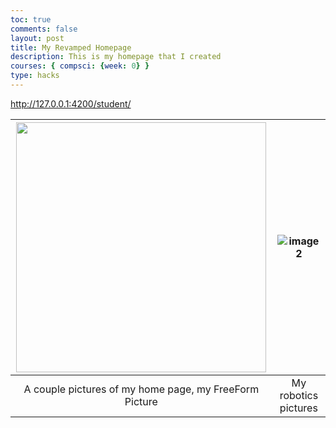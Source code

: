 ```yaml
---
toc: true
comments: false
layout: post
title: My Revamped Homepage
description: This is my homepage that I created
courses: { compsci: {week: 0} }
type: hacks
---
```


http://127.0.0.1:4200/student/

| <img src="https://i.ibb.co/BZ1bV5t/screenshot-2023-08-31-at-2-52-34-pm-720.png" width = auto height = 400px > | ![image 2](https://i.ibb.co/LtnHt9R/screenshot-2023-08-31-at-2-52-25-pm-720.png) |
|:---:|:---:|
| A couple pictures of my home page, my FreeForm Picture | My robotics pictures | 
